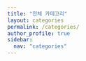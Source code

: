 ```yaml
---
title: "전체 카테고리"
layout: categories
permalink: /categories/
author_profile: true
sidebar:
  nav: "categories"
---
```


